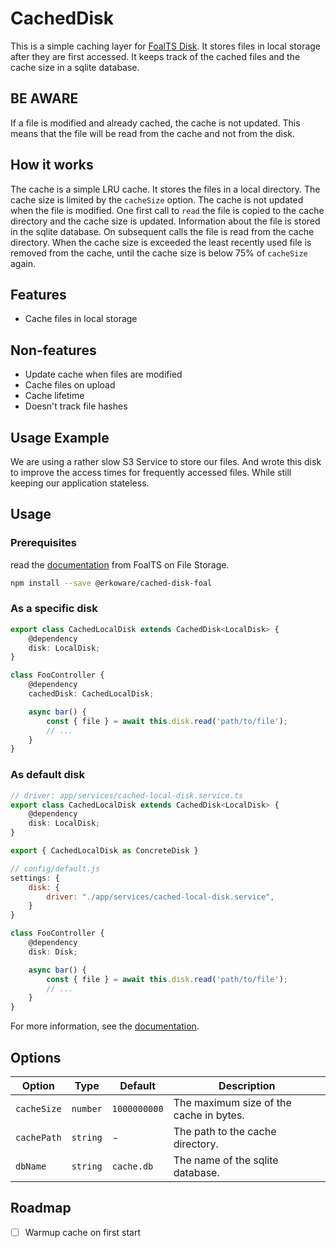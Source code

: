 # CachedDisk

This is a simple caching layer for [FoalTS Disk](https://foalts.org/docs/common/file-storage/local-and-cloud-storage).
It stores files in local storage after they are first accessed.
It keeps track of the cached files and the cache size in a sqlite database.

## BE AWARE

If a file is modified and already cached, the cache is not updated. This means that the file will be read from the cache and not from the disk.

## How it works

The cache is a simple LRU cache. It stores the files in a local directory. The cache size is limited by the `cacheSize` option.
The cache is not updated when the file is modified.
One first call to `read` the file is copied to the cache directory and the cache size is updated.
Information about the file is stored in the sqlite database.
On subsequent calls the file is read from the cache directory.
When the cache size is exceeded the least recently used file is removed from the cache, until the cache size is below 75% of `cacheSize` again.

## Features

- Cache files in local storage

## Non-features

- Update cache when files are modified
- Cache files on upload
- Cache lifetime
- Doesn't track file hashes

## Usage Example

We are using a rather slow S3 Service to store our files. And wrote this disk to improve the access times for frequently accessed files.
While still keeping our application stateless.

## Usage

### Prerequisites

read the [documentation](https://foalts.org/docs/common/file-storage/local-and-cloud-storage) from FoalTS on File Storage.

```bash
npm install --save @erkoware/cached-disk-foal
```

### As a specific disk

```typescript
export class CachedLocalDisk extends CachedDisk<LocalDisk> {
    @dependency
    disk: LocalDisk;
}
```

```typescript
class FooController {
    @dependency
    cachedDisk: CachedLocalDisk;

    async bar() {
        const { file } = await this.disk.read('path/to/file');
        // ...
    }
}
```

### As default disk

```typescript
// driver: app/services/cached-local-disk.service.ts
export class CachedLocalDisk extends CachedDisk<LocalDisk> {
    @dependency
    disk: LocalDisk;
}

export { CachedLocalDisk as ConcreteDisk }
```

```javascript
// config/default.js
settings: {
    disk: {
        driver: "./app/services/cached-local-disk.service",
    }
}
```

```typescript
class FooController {
    @dependency
    disk: Disk;

    async bar() {
        const { file } = await this.disk.read('path/to/file');
        // ...
    }
}
```

For more information, see the [documentation](https://foalts.org/docs/common/file-storage/local-and-cloud-storage#implementing-a-disk).

## Options

| Option | Type | Default | Description |
| ------ | ---- | ------- | ----------- |
| `cacheSize` | `number` | `1000000000` | The maximum size of the cache in bytes. |
| `cachePath` | `string` | - | The path to the cache directory. |
| `dbName` | `string` | `cache.db` | The name of the sqlite database. |

## Roadmap

- [ ] Warmup cache on first start
